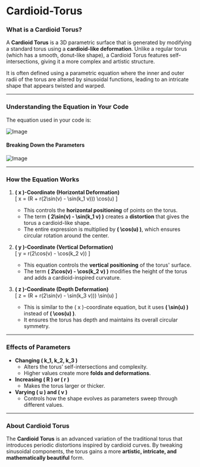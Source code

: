 # Cardioid-Torus

### **What is a Cardioid Torus?**  
A **Cardioid Torus** is a 3D parametric surface that is generated by modifying a standard torus using a **cardioid-like deformation**. Unlike a regular torus (which has a smooth, donut-like shape), a Cardioid Torus features self-intersections, giving it a more complex and artistic structure.

It is often defined using a parametric equation where the inner and outer radii of the torus are altered by sinusoidal functions, leading to an intricate shape that appears twisted and warped.

---

### **Understanding the Equation in Your Code**  

The equation used in your code is:

![Image](https://github.com/user-attachments/assets/a615ad35-33c9-404a-a3e2-78d10d85f1be)

#### **Breaking Down the Parameters**  

![Image](https://github.com/user-attachments/assets/d817fbc1-bd9f-495a-8eba-1890ce653e45)

---

### **How the Equation Works**  

1. **\( x \)-Coordinate (Horizontal Deformation)**  
   \[
   x = (R + r(2\sin(v) - \sin(k_1 v))) \cos(u)
   \]  
   - This controls the **horizontal positioning** of points on the torus.  
   - The term **\( 2\sin(v) - \sin(k_1 v) \)** creates a **distortion** that gives the torus a cardioid-like shape.  
   - The entire expression is multiplied by **\( \cos(u) \)**, which ensures circular rotation around the center.

2. **\( y \)-Coordinate (Vertical Deformation)**  
   \[
   y = r(2\cos(v) - \cos(k_2 v))
   \]  
   - This equation controls the **vertical positioning** of the torus' surface.  
   - The term **\( 2\cos(v) - \cos(k_2 v) \)** modifies the height of the torus and adds a cardioid-inspired curvature.

3. **\( z \)-Coordinate (Depth Deformation)**  
   \[
   z = (R + r(2\sin(v) - \sin(k_3 v))) \sin(u)
   \]  
   - This is similar to the \( x \)-coordinate equation, but it uses **\( \sin(u) \)** instead of **\( \cos(u) \)**.  
   - It ensures the torus has depth and maintains its overall circular symmetry.

---

### **Effects of Parameters**
- **Changing \( k_1, k_2, k_3 \)**  
  - Alters the torus’ self-intersections and complexity.
  - Higher values create more **folds and deformations**.
- **Increasing \( R \) or \( r \)**  
  - Makes the torus larger or thicker.
- **Varying \( u \) and \( v \)**  
  - Controls how the shape evolves as parameters sweep through different values.

---

### **About Cardioid Torus**
The **Cardioid Torus** is an advanced variation of the traditional torus that introduces periodic distortions inspired by cardioid curves. By tweaking sinusoidal components, the torus gains a more **artistic, intricate, and mathematically beautiful** form.
